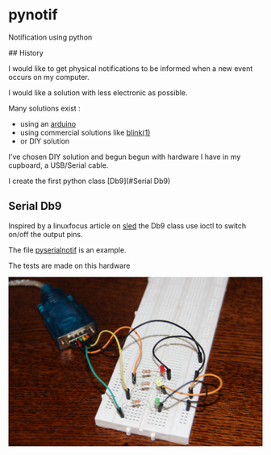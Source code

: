 # pynotif

Notification using python

## History

I would like to get physical notifications to be informed when a new event
occurs on my computer.

I would like a solution with less electronic as possible.


Many solutions exist :

- using an [arduino](https://www.arduino.cc/en/Main/arduinoBoardNano)
- using commercial solutions like [blink(1)](http://blink1.thingm.com/)
- or DIY solution

I've chosen DIY solution and begun begun with hardware I have in my cupboard, 
a USB/Serial cable.

I create the first python class [Db9](#Serial Db9)

## Serial Db9

Inspired by a linuxfocus article on [sled](http://linuxfocus.org/English/January2001/article186.shtml)
the Db9 class use ioctl to switch on/off the output pins.

The file [pyserialnotif](pyserialnotif) is an example.

The tests are made on this hardware

![Db9 test hardware](images/pyserialnotify_hw_test.png)




